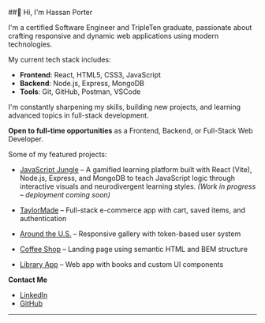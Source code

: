 ##👋 Hi, I'm Hassan Porter

 I'm a certified Software Engineer and TripleTen graduate, passionate about crafting responsive and dynamic web applications using modern technologies.

 My current tech stack includes:
- **Frontend**: React, HTML5, CSS3, JavaScript
- **Backend**: Node.js, Express, MongoDB
- **Tools**: Git, GitHub, Postman, VSCode

 I'm constantly sharpening my skills, building new projects, and learning advanced topics in full-stack development.

 **Open to full-time opportunities** as a Frontend, Backend, or Full-Stack Web Developer.

 Some of my featured projects:
- [JavaScript Jungle](https://github.com/GoReala23/javascript-jungle) – A gamified learning platform built with React (Vite), Node.js, Express, and MongoDB to teach JavaScript logic through interactive visuals and neurodivergent learning styles. *(Work in progress – deployment coming soon)* 

- [TaylorMade](https://github.com/GoReala23/TaylorMade) – Full-stack e-commerce app with cart, saved items, and authentication
- [Around the U.S.](https://github.com/GoReala23/se_project_aroundtheus) – Responsive gallery with token-based user system
- [Coffee Shop](https://github.com/GoReala23/se_project_coffeeshop) – Landing page using semantic HTML and BEM structure
- [Library App](https://github.com/GoReala23/se_project_library) – Web app with books and custom UI components

 **Contact Me**  
- [LinkedIn](https://www.linkedin.com/in/hassan-porter/)  
- [GitHub](https://github.com/GoReala23)

---

